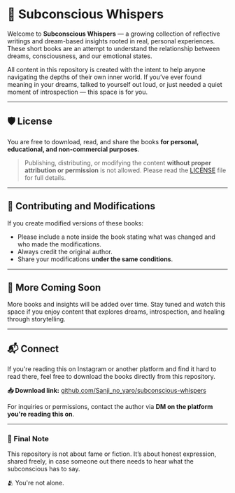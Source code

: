 # 📖 Subconscious Whispers

Welcome to **Subconscious Whispers** — a growing collection of reflective writings and dream-based insights rooted in real, personal experiences. These short books are an attempt to understand the relationship between dreams, consciousness, and our emotional states.

All content in this repository is created with the intent to help anyone navigating the depths of their own inner world. If you’ve ever found meaning in your dreams, talked to yourself out loud, or just needed a quiet moment of introspection — this space is for you.

---

## 🛡️ License

You are free to download, read, and share the books **for personal, educational, and non-commercial purposes**.

> Publishing, distributing, or modifying the content **without proper attribution or permission** is not allowed. Please read the [LICENSE](./LICENSE) file for full details.

---

## 📢 Contributing and Modifications

If you create modified versions of these books:
- Please include a note inside the book stating what was changed and who made the modifications.
- Always credit the original author.
- Share your modifications **under the same conditions**.

---

## 🔮 More Coming Soon

More books and insights will be added over time. Stay tuned and watch this space if you enjoy content that explores dreams, introspection, and healing through storytelling.

---

## 📬 Connect

If you're reading this on Instagram or another platform and find it hard to read there, feel free to download the books directly from this repository.

**📥 Download link:** [github.com/Sanji_no_yaro/subconscious-whispers](https://github.com/Sanji_no_yaro/subconscious-whispers)

For inquiries or permissions, contact the author via **DM on the platform you're reading this on**.

---

### 💬 Final Note

This repository is not about fame or fiction. It’s about honest expression, shared freely, in case someone out there needs to hear what the subconscious has to say.

🫂 You're not alone.  
